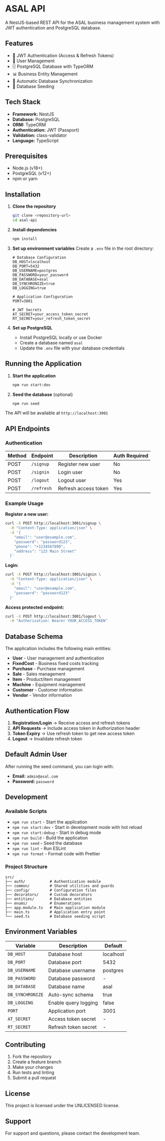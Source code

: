 # ASAL API

A NestJS-based REST API for the ASAL business management system with JWT authentication and PostgreSQL database.

## Features

- 🔐 JWT Authentication (Access & Refresh Tokens)
- 👤 User Management
- 🗄️ PostgreSQL Database with TypeORM
- 📊 Business Entity Management
- 🔄 Automatic Database Synchronization
- 🌱 Database Seeding

## Tech Stack

- **Framework:** NestJS
- **Database:** PostgreSQL
- **ORM:** TypeORM
- **Authentication:** JWT (Passport)
- **Validation:** class-validator
- **Language:** TypeScript

## Prerequisites

- Node.js (v18+)
- PostgreSQL (v12+)
- npm or yarn

## Installation

1. **Clone the repository**
   ```bash
   git clone <repository-url>
   cd asal-api
   ```

2. **Install dependencies**
   ```bash
   npm install
   ```

3. **Set up environment variables**
   Create a `.env` file in the root directory:
   ```env
   # Database Configuration
   DB_HOST=localhost
   DB_PORT=5432
   DB_USERNAME=postgres
   DB_PASSWORD=your_password
   DB_DATABASE=asal
   DB_SYNCHRONIZE=true
   DB_LOGGING=true

   # Application Configuration
   PORT=3001

   # JWT Secrets
   AT_SECRET=your_access_token_secret
   RT_SECRET=your_refresh_token_secret
   ```

4. **Set up PostgreSQL**
   - Install PostgreSQL locally or use Docker
   - Create a database named `asal`
   - Update the `.env` file with your database credentials

## Running the Application

1. **Start the application**
   ```bash
   npm run start:dev
   ```

2. **Seed the database** (optional)
   ```bash
   npm run seed
   ```

The API will be available at `http://localhost:3001`

## API Endpoints

### Authentication

| Method | Endpoint | Description | Auth Required |
|--------|----------|-------------|---------------|
| POST   | `/signup` | Register new user | No |
| POST   | `/signin` | Login user | No |
| POST   | `/logout` | Logout user | Yes |
| POST   | `/refresh` | Refresh access token | Yes |

### Example Usage

**Register a new user:**
```bash
curl -X POST http://localhost:3001/signup \
  -H "Content-Type: application/json" \
  -d '{
    "email": "user@example.com",
    "password": "password123",
    "phone": "+1234567890",
    "address": "123 Main Street"
  }'
```

**Login:**
```bash
curl -X POST http://localhost:3001/signin \
  -H "Content-Type: application/json" \
  -d '{
    "email": "user@example.com",
    "password": "password123"
  }'
```

**Access protected endpoint:**
```bash
curl -X POST http://localhost:3001/logout \
  -H "Authorization: Bearer YOUR_ACCESS_TOKEN"
```

## Database Schema

The application includes the following main entities:

- **User** - User management and authentication
- **FixedCost** - Business fixed costs tracking
- **Purchase** - Purchase management
- **Sale** - Sales management
- **Item** - Product/item management
- **Machine** - Equipment management
- **Customer** - Customer information
- **Vendor** - Vendor information

## Authentication Flow

1. **Registration/Login** → Receive access and refresh tokens
2. **API Requests** → Include access token in Authorization header
3. **Token Expiry** → Use refresh token to get new access token
4. **Logout** → Invalidate refresh token

## Default Admin User

After running the seed command, you can login with:

- **Email:** `admin@asal.com`
- **Password:** `password`

## Development

### Available Scripts

- `npm run start` - Start the application
- `npm run start:dev` - Start in development mode with hot reload
- `npm run start:debug` - Start in debug mode
- `npm run build` - Build the application
- `npm run seed` - Seed the database
- `npm run lint` - Run ESLint
- `npm run format` - Format code with Prettier

### Project Structure

```
src/
├── auth/           # Authentication module
├── common/         # Shared utilities and guards
├── config/         # Configuration files
├── decorators/     # Custom decorators
├── entities/       # Database entities
├── enums/          # Enumerations
├── app.module.ts   # Main application module
├── main.ts         # Application entry point
└── seed.ts         # Database seeding script
```

## Environment Variables

| Variable | Description | Default |
|----------|-------------|---------|
| `DB_HOST` | Database host | localhost |
| `DB_PORT` | Database port | 5432 |
| `DB_USERNAME` | Database username | postgres |
| `DB_PASSWORD` | Database password | - |
| `DB_DATABASE` | Database name | asal |
| `DB_SYNCHRONIZE` | Auto-sync schema | true |
| `DB_LOGGING` | Enable query logging | false |
| `PORT` | Application port | 3001 |
| `AT_SECRET` | Access token secret | - |
| `RT_SECRET` | Refresh token secret | - |

## Contributing

1. Fork the repository
2. Create a feature branch
3. Make your changes
4. Run tests and linting
5. Submit a pull request

## License

This project is licensed under the UNLICENSED license.

## Support

For support and questions, please contact the development team.